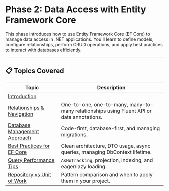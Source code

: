 # Phase 2: Data Access with Entity Framework Core

This phase introduces how to use Entity Framework Core (EF Core) to manage data access in .NET applications. You'll learn to define models, configure relationships, perform CRUD operations, and apply best practices to interact with databases efficiently.

---

## 📋 Topics Covered

| Topic                                 | Description                                                                 |
|---------------------------------------|-----------------------------------------------------------------------------|
| [Introduction](contents/ef-introduction.md)           | |
| [Relationships & Navigation](contents/relationships-and-navigation-properties.md)            | One-to-one, one-to-many, many-to-many relationships using Fluent API or data annotations. |
| [Database Management Approach](contents/db-management-approches.md)          | Code-first, database-first, and managing migrations.                        |
| [Best Practices for EF Core](contents/best-practices-using-ef-core.md)            | Clean architecture, DTO usage, async queries, managing DbContext lifetime.  |
| [Query Performance Tips](contents/tips-and-techniquies-to-improve-query-performance.md)               | `AsNoTracking`, projection, indexing, and eager/lazy loading.              |
| [Repository vs Unit of Work](contents/repository-and-unit-of-work-with-ef-core.md)            | Pattern comparison and when to apply them in your project.                 |
